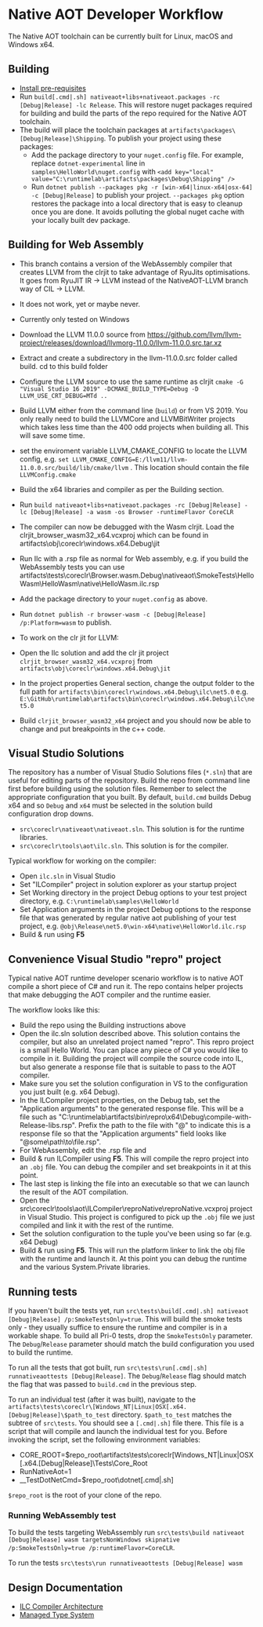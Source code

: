 # Native AOT Developer Workflow

The Native AOT toolchain can be currently built for Linux, macOS and Windows x64. 

## Building

- [Install pre-requisites](../../README.md#build-requirements)
- Run `build[.cmd|.sh] nativeaot+libs+nativeaot.packages -rc [Debug|Release] -lc Release`. This will restore nuget packages required for building and build the parts of the repo required for the Native AOT toolchain.
- The build will place the toolchain packages at `artifacts\packages\[Debug|Release]\Shipping`. To publish your project using these packages:
   - Add the package directory to your `nuget.config` file. For example, replace `dotnet-experimental` line in `samples\HelloWorld\nuget.config` with `<add key="local" value="C:\runtimelab\artifacts\packages\Debug\Shipping" />`
   - Run `dotnet publish --packages pkg -r [win-x64|linux-x64|osx-64] -c [Debug|Release]` to publish your project. `--packages pkg` option restores the package into a local directory that is easy to cleanup once you are done. It avoids polluting the global nuget cache with your locally built dev package.

## Building for Web Assembly
- This branch contains a version of the WebAssembly compiler that creates LLVM from the clrjit to take advantage of RyuJits optimisations.  It goes from RyuJIT IR -> LLVM instead of the NativeAOT-LLVM branch way of CIL -> LLVM.
- It does not work, yet or maybe never.
- Currently only tested on Windows
- Download the LLVM 11.0.0 source from https://github.com/llvm/llvm-project/releases/download/llvmorg-11.0.0/llvm-11.0.0.src.tar.xz
- Extract and create a subdirectory in the llvm-11.0.0.src folder called build.  cd to this build folder
- Configure the LLVM source to use the same runtime as clrjit `cmake -G "Visual Studio 16 2019" -DCMAKE_BUILD_TYPE=Debug -D LLVM_USE_CRT_DEBUG=MTd ..`
- Build LLVM either from the command line (`build`) or from VS 2019.  You only really need to build the LLVMCore and LLVMBitWriter projects which takes less time than the 400 odd projects when building all.  This will save some time.
- set the enviroment variable LLVM_CMAKE_CONFIG to locate the LLVM config, e.g.  `set LLVM_CMAKE_CONFIG=E:/llvm11/llvm-11.0.0.src/build/lib/cmake/llvm` .   This location should contain the file `LLVMConfig.cmake`
- Build the x64 libraries and compiler as per the Building section.
- Run `build nativeaot+libs+nativeaot.packages -rc [Debug|Release] -lc [Debug|Release] -a wasm -os Browser -runtimeFlavor CoreCLR`
- The compiler can now be debugged with the Wasm clrjit.  Load the clrjit_browser_wasm32_x64.vcxproj which can be found in artifacts\obj\coreclr\windows.x64.Debug\jit
- Run Ilc with a .rsp file as normal for Web assembly, e.g. if you build the WebAssembly tests you can use artifacts\tests\coreclr\Browser.wasm.Debug\nativeaot\SmokeTests\HelloWasm\HelloWasm\native\HelloWasm.ilc.rsp
- Add the package directory to your `nuget.config` as above.
- Run `dotnet publish -r browser-wasm -c [Debug|Release] /p:Platform=wasm` to publish.

- To work on the clr jit for LLVM:
- Open the Ilc solution and add the clr jit project `clrjit_browser_wasm32_x64.vcxproj` from `artifacts\obj\coreclr\windows.x64.Debug\jit`
- In the project properties General section, change the output folder to the full path for `artifacts\bin\coreclr\windows.x64.Debug\ilc\net5.0` e.g. `E:\GitHub\runtimelab\artifacts\bin\coreclr\windows.x64.Debug\ilc\net5.0`
- Build `clrjit_browser_wasm32_x64` project and you should now be able to change and put breakpoints in the c++ code.


## Visual Studio Solutions

The repository has a number of Visual Studio Solutions files (`*.sln`) that are useful for editing parts of the repository. Build the repo from command line first before building using the solution files. Remember to select the appropriate configuration that you built. By default, `build.cmd` builds Debug x64 and so `Debug` and `x64` must be selected in the solution build configuration drop downs.

- `src\coreclr\nativeaot\nativeaot.sln`. This solution is for the runtime libraries.
- `src\coreclr\tools\aot\ilc.sln`. This solution is for the compiler.

Typical workflow for working on the compiler:
- Open `ilc.sln` in Visual Studio
- Set "ILCompiler" project in solution explorer as your startup project
- Set Working directory in the project Debug options to your test project directory, e.g. `C:\runtimelab\samples\HelloWorld`
- Set Application arguments in the project Debug options to the response file that was generated by regular native aot publishing of your test project, e.g. `@obj\Release\net5.0\win-x64\native\HelloWorld.ilc.rsp`  
- Build & run using **F5** 

## Convenience Visual Studio "repro" project

Typical native AOT runtime developer scenario workflow is to native AOT compile a short piece of C# and run it. The repo contains helper projects that make debugging the AOT compiler and the runtime easier.

The workflow looks like this:

- Build the repo using the Building instructions above
- Open the ilc.sln solution described above. This solution contains the compiler, but also an unrelated project named "repro". This repro project is a small Hello World. You can place any piece of C# you would like to compile in it. Building the project will compile the source code into IL, but also generate a response file that is suitable to pass to the AOT compiler.
- Make sure you set the solution configuration in VS to the configuration you just built (e.g. x64 Debug).
- In the ILCompiler project properties, on the Debug tab, set the "Application arguments" to the generated response file. This will be a file such as "C:\runtimelab\artifacts\bin\repro\x64\Debug\compile-with-Release-libs.rsp". Prefix the path to the file with "@" to indicate this is a response file so that the "Application arguments" field looks like "@some\path\to\file.rsp".
- For WebAssembly, edit the .rsp file and 
- Build & run ILCompiler using **F5**. This will compile the repro project into an `.obj` file. You can debug the compiler and set breakpoints in it at this point.
- The last step is linking the file into an executable so that we can launch the result of the AOT compilation.
- Open the src\coreclr\tools\aot\ILCompiler\reproNative\reproNative.vcxproj project in Visual Studio. This project is configured to pick up the `.obj` file we just compiled and link it with the rest of the runtime.
- Set the solution configuration to the tuple you've been using so far (e.g. x64 Debug)
- Build & run using **F5**. This will run the platform linker to link the obj file with the runtime and launch it. At this point you can debug the runtime and the various System.Private libraries.

## Running tests

If you haven't built the tests yet, run `src\tests\build[.cmd|.sh] nativeaot [Debug|Release] /p:SmokeTestsOnly=true`. This will build the smoke tests only - they usually suffice to ensure the runtime and compiler is in a workable shape. To build all Pri-0 tests, drop the `SmokeTestsOnly` parameter. The `Debug`/`Release` parameter should match the build configuration you used to build the runtime.

To run all the tests that got built, run `src\tests\run[.cmd|.sh] runnativeaottests [Debug|Release]`. The `Debug`/`Release` flag should match the flag that was passed to `build.cmd` in the previous step.

To run an individual test (after it was built), navigate to the `artifacts\tests\coreclr\[Windows_NT|Linux|OSX[.x64.[Debug|Release]\$path_to_test` directory. `$path_to_test` matches the subtree of `src\tests`. You should see a `[.cmd|.sh]` file there. This file is a script that will compile and launch the individual test for you. Before invoking the script, set the following environment variables:

* CORE_ROOT=$repo_root\artifacts\tests\coreclr\[Windows_NT|Linux|OSX[.x64.[Debug|Release]\Tests\Core_Root
* RunNativeAot=1
* __TestDotNetCmd=$repo_root\dotnet[.cmd|.sh]

`$repo_root` is the root of your clone of the repo.

### Running WebAssembly test

To build the tests targeting WebAssembly run `src\tests\build nativeaot [Debug|Release] wasm targetsNonWindows skipnative /p:SmokeTestsOnly=true /p:runtimeFlavor=CoreCLR`.

To run the tests `src\tests\run runnativeaottests [Debug|Release] wasm`

## Design Documentation

- [ILC Compiler Architecture](../../../design/coreclr/botr/ilc-architecture.md)
- [Managed Type System](../../../design/coreclr/botr/managed-type-system.md)
